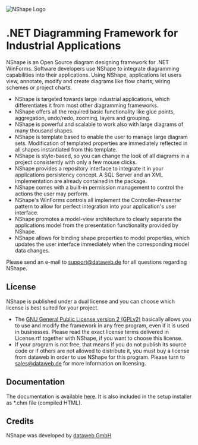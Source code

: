 ![NShape Logo](https://download-codeplex.sec.s-msft.com/Download?ProjectName=nshape&amp;DownloadId=483019&amp;Build=21050)
# .NET Diagramming Framework for Industrial Applications

NShape is an Open Source diagram designing framework for .NET WinForms. Software developers use NShape to integrate diagramming capabilities into their applications. Using NShape, applications let users view, annotate, modify and create diagrams like flow charts, wiring schemes or project charts.
* NShape is targeted towards large industrial applications, which differentiates it from most other diagramming frameworks.
* NShape offers all the required basic functionality like glue points, aggregation, undo/redo, zooming, layers and grouping.
* NShape is powerful and scalable to work also with large diagrams of many thousand shapes.
* NShape is template based to enable the user to manage large diagram sets. Modification of templated properties are immediately reflected in all shapes instantiated from this template.
* NShape is style-based, so you can change the look of all diagrams in a project consistently with only a few mouse clicks.
* NShape provides a repository interface to integrate it in your applications persistency concept. A SQL Server and an XML implementation are already contained in the package.
* NShape comes with a built-in permission management to control the actions the user may perform.
* NShape's WinForms controls all implement the Controller-Presenter pattern to allow for perfect integration into your application's user interface.
* NShape promotes a model-view architecture to clearly separate the applications model from the presentation functionality provided by NShape.
* NShape allows for binding shape properties to model properties, which updates the user interface immediately when the corresponding model data changes.

Please send an e-mail to support@dataweb.de for all questions regarding NShape.

License
-------
NShape is published under a dual license and you can choose which license is best suited for your project.
* The [GNU General Public License version 2 (GPLv2)](http://www.gnu.org/licenses/old-licenses/gpl-2.0.en.html) basically allows you to use and modify the framework in any free program, even if it is used in businesses. Please read the exact license terms delivered in License.rtf together with NShape, if you want to choose this license.
* If your program is not free, that means if you do not publish its source code or if others are not allowed to distribute it, you must buy a license from dataweb in order to use NShape for this program. Please turn to sales@dataweb.de for more information on licensing.

Documentation
-------------
The documentation is available [here](https://www.dataweb.de/en/support/documentation/nshape/index.html).
It is also included in the setup installer as *.chm file (compiled HTML).

Credits
-------
NShape was developed by [dataweb GmbH](https://www.dataweb.de)
